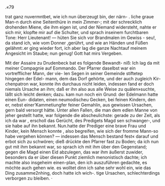 .«79

trat ganz nuvermntbet, wie ich nun überzeugt bin, der närn- .
liche graue Man-n durch eine Seitenthüre in mein Zimmer-;
mit der schrecklich drohenden Miene, die ihm eigen ist, und
der Niemand widersteht, nahte er sich mir, klopfte mir auf
die Schulter, und sprach inseinem furchtbaren Tone: Herr
Lieutenant! — hüten Sie sich vor Brandmalen im Gewiss -
seu!, da stand ich, wie vom Donner ,gerührt, und wie an
Händen und Füßen gelähmt:.er ging wieder fort, ich aber
lag die ganze Nachtauf meinem Angesicht im Staube; nun
genug! Gott hat mirs Vergeben.

Mit der Assaire zu Drudenbeck bat es folgende Bewandt-
niß: Ich lag da mit meiner Compagnie auf Eommando.
Der Pfarrer daselbst war ein vortrefflicher Mann, der vie-
len Segen in seiner Gemeinde stiftetep hingegen der Edel-
mann, dem das Dorf gehörte, und der auch zugleich Kir-
chenpatron war, konnte ihn durchaus nicht leiden, indessen
fand er doch niemals Ursache an ihm; daß er ihn also aus
alle Weise zu quälen»suchte, läßt sich leicht denken; dazu.
kam nun noch ein Grund: der Edelmann hatte einen Eun-
didaten, einen neumodischeu Gecken, bei feinen Kindern,
den er, nebst einer’Kammetiungfer feiner Gemahlin, aus
gewissen Ursachen, gern bald versorgt hätte. Unter allen
Fallen, die man dem edlen Manne von jeher gestellt hatte,
war folgende die abscheulichste: gerade zu der Zeit, als ich
da war , erscholl das Gerücht, des Predigets Magd sen
schwanger-, und sie habe auf ihn bekannt. Nun.hatte der
Prediger eine brave Frau und Kinder, kein Mensch konnte
, also begreifen, wie sich der fromme Mann-so habe vergehen
können? — indessen das Mensch bestand fest« darauf und
erbot sich zu schwören; dieß drückte den Pfarrer fast zu
Boden; da ich nun gut mit ihm bekannt war, so sprach
ich mit ihm über den Gegenstand; gegen die Magd einen
Eid abzulegen, das war ihm äußerst zuwider, besonders da
er über diesen Punkt ziemlich menonistisch dachte; ich machte
also insgeheim einen-plan, den ich auszuführen gedachte,
es möchte auch gehen wie. es wolltet dinn ich sahe sehr
wohl ein, wie das Ding zusamme2nhing, doch hatte ich wich-.
tige Ursachen, schlechterdings verborgen zu bleiben. ·

